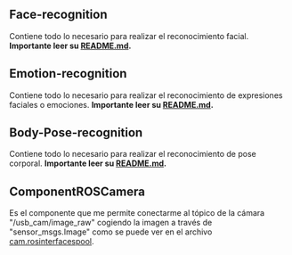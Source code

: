 ## Face-recognition
Contiene todo lo necesario para realizar el reconocimiento facial. **Importante leer su [README.md](Face-recognition/README.md).**

## Emotion-recognition
Contiene todo lo necesario para realizar el reconocimiento de expresiones faciales o emociones. **Importante leer su [README.md](Emotion-recognition/README.md).**

## Body-Pose-recognition
Contiene todo lo necesario para realizar el reconocimiento de pose corporal. **Importante leer su [README.md](Body-Pose-recognition/README.md).**

## ComponentROSCamera
Es el componente que me permite conectarme al tópico de la cámara "/usb_cam/image_raw" cogiendo la imagen a través de "sensor_msgs.Image" como se puede ver en el archivo [cam.rosinterfacespool](ComponentROSCamera/model/cam.rosinterfacespool).

